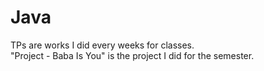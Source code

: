 # Java
TPs are works I did every weeks for classes.\
"Project - Baba Is You" is the project I did for the semester.

